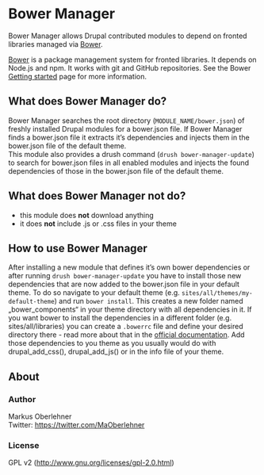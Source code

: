 # Bower Manager
Bower Manager allows Drupal contributed modules to depend on fronted libraries managed via [Bower](http://bower.io/).

[Bower](http://bower.io/) is a package management system for fronted libraries. It depends on Node.js and npm. It works with git and GitHub repositories. See the Bower [Getting started](http://bower.io/#getting-started) page for more information.

## What does Bower Manager do?
Bower Manager searches the root directory (`MODULE_NAME/bower.json`) of freshly installed Drupal modules for a bower.json file. If Bower Manager finds a bower.json file it extracts it’s dependencies and injects them in the bower.json file of the default theme.  
This module also provides a drush command (`drush bower-manager-update`) to search for bower.json files in all enabled modules and injects the found dependencies of those in the bower.json file of the default theme.

## What does Bower Manager not do?
- this module does **not** download anything
- it does **not** include .js or .css files in your theme

## How to use Bower Manager
After installing a new module that defines it’s own bower dependencies or after running `drush bower-manager-update` you have to install those new dependencies that are now added to the bower.json file in your default theme. To do so navigate to your default theme (e.g. `sites/all/themes/my-default-theme`) and run `bower install`. This creates a new folder named „bower_components“ in your theme directory with all dependencies in it. If you want bower to install the dependencies in a different folder (e.g. sites/all/libraries) you can create a `.bowerrc` file and define your desired directory there - read more about that in the [official documentation](http://bower.io/docs/config/). Add those dependencies to you theme as you usually would do with drupal_add_css(), drupal_add_js() or in the info file of your theme.

## About
### Author
Markus Oberlehner  
Twitter: https://twitter.com/MaOberlehner

### License
GPL v2 (http://www.gnu.org/licenses/gpl-2.0.html)
